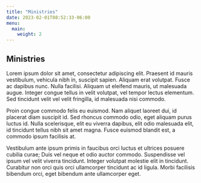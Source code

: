 ```yaml
---
title: "Ministries"
date: 2023-02-01T08:52:33-06:00
menu:
  main:
    weight: 2
---
```


## Ministries

Lorem ipsum dolor sit amet, consectetur adipiscing elit. Praesent id mauris vestibulum, vehicula nibh in, suscipit sapien. Aliquam erat volutpat. Fusce ac dapibus nunc. Nulla facilisi. Aliquam ut eleifend mauris, ut malesuada augue. Integer congue tellus in velit volutpat, vel tempor lectus elementum. Sed tincidunt velit vel velit fringilla, id malesuada nisi commodo.

Proin congue commodo felis eu euismod. Nam aliquet laoreet dui, id placerat diam suscipit id. Sed rhoncus commodo odio, eget aliquam purus luctus id. Nulla scelerisque, elit eu viverra dapibus, elit odio malesuada elit, id tincidunt tellus nibh sit amet magna. Fusce euismod blandit est, a commodo ipsum facilisis at.

Vestibulum ante ipsum primis in faucibus orci luctus et ultrices posuere cubilia curae; Duis vel neque et odio auctor commodo. Suspendisse vel ipsum vel velit viverra tincidunt. Integer volutpat molestie elit in tincidunt. Curabitur non orci quis orci ullamcorper tincidunt ac id ligula. Morbi facilisis bibendum orci, eget bibendum ante ullamcorper eget.